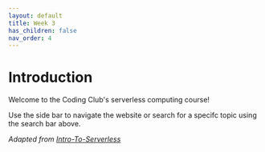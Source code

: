 ```yaml
---
layout: default
title: Week 3
has_children: false
nav_order: 4
---
```

# Introduction

Welcome to the Coding Club's serverless computing course!

Use the side bar to navigate the website or search for a specifc topic using the search bar above.

*Adapted from [Intro-To-Serverless](https://github.com/bitprj/Intro-To-Serverless)*